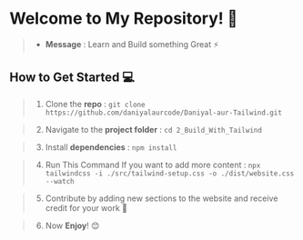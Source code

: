 # **Welcome to My Repository! 🚀**
<!-- Motivational Purpose -->
> * **Message** : Learn and Build something Great ⚡

## **How to Get Started 💻**
<!-- Answer -->
> 1. Clone the **repo** : `git clone https://github.com/daniyalaurcode/Daniyal-aur-Tailwind.git`

> 2. Navigate to the **project folder** : `cd 2_Build_With_Tailwind`

> 3. Install **dependencies** : `npm install`

> 4. Run This Command If you want to add more content : `npx tailwindcss -i ./src/tailwind-setup.css -o ./dist/website.css --watch`

> 5. Contribute by adding new sections to the website and receive credit for your work 💖

> 6. Now **Enjoy**! 😊